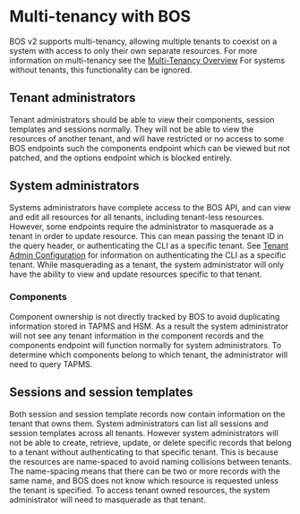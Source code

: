 # Multi-tenancy with BOS

BOS v2 supports multi-tenancy, allowing multiple tenants to coexist on a system with access to only their own separate
resources. For more information on multi-tenancy see the [Multi-Tenancy Overview](../multi-tenancy/Overview.md) For
systems without tenants, this functionality can be ignored.

## Tenant administrators

Tenant administrators should be able to view their components, session templates and sessions normally. They will not be able to
view the resources of another tenant, and will have restricted or no access to some BOS endpoints such the components
endpoint which can be viewed but not patched, and the options endpoint which is blocked entirely.

## System administrators

Systems administrators have complete access to the BOS API, and can view and edit all resources for all tenants, including
tenant-less resources. However, some endpoints require the administrator to masquerade as a tenant in order to update resource.
This can mean passing the tenant ID in the query header, or authenticating the CLI as a specific tenant.
See [Tenant Admin Configuration](../multi-tenancy/TenantAdminConfig.md) for information on authenticating the CLI as a
specific tenant. While masquerading as a tenant, the system administrator will only have the ability to view and update
resources specific to that tenant.

### Components

Component ownership is not directly tracked by BOS to avoid duplicating information stored in TAPMS and HSM. As a result
the system administrator will not see any tenant information in the component records and the components endpoint will function
normally for system administrators. To determine which components belong to which tenant, the administrator will need to query TAPMS.

## Sessions and session templates

Both session and session template records now contain information on the tenant that owns them. System administrators can list
all sessions and session templates across all tenants. However system administrators will not be able to create, retrieve,
update, or delete specific records that belong to a tenant without authenticating to that specific tenant. This is
because the resources are name-spaced to avoid naming collisions between tenants. The name-spacing means that there can
be two or more records with the same name, and BOS does not know which resource is requested unless the tenant is
specified. To access tenant owned resources, the system administrator will need to masquerade as that tenant.
